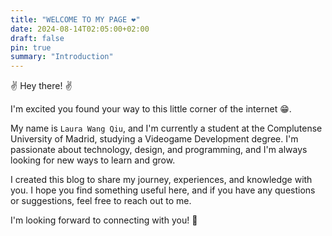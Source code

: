 ```yaml
---
title: "WELCOME TO MY PAGE ❤️"
date: 2024-08-14T02:05:00+02:00
draft: false
pin: true
summary: "Introduction"
---
```


✌️ Hey there! ✌️

I'm excited you found your way to this little corner of the internet 😁.

My name is ```Laura Wang Qiu```, and I'm currently a student at the Complutense University of Madrid, studying a Videogame Development degree. I'm passionate about technology, design, and programming, and I'm always looking for new ways to learn and grow.

I created this blog to share my journey, experiences, and knowledge with you. I hope you find something useful here, and if you have any questions or suggestions, feel free to reach out to me.

I'm looking forward to connecting with you! 🚀

